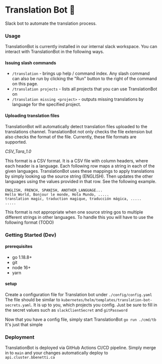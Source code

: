 # Translation Bot 🤖
Slack bot to automate the translation process. 

### Usage 
TranslationBot is currently installed in our internal slack workspace. You can interact with TranslationBot 
in the following ways. 

#### Issuing slash commands 
- `/translation` - brings up help / command index. Any slash command can also be run by clicking the "Run" button
to the right of the command on this page. 
- `/translation projects` - lists all projects that you can use TranslationBot on
- `/translation missing <project>` - outputs missing translations by language for the specified project.

#### Uploading translation files 
TranslationBot will automatically detect translation files uploaded to the translations channel. TranslationBot
not only checks the file extension but also checks the format of the file. Currently, these file formats are supported.

*CSV_Tara_1.0*

This format is a CSV format. It is a CSV file with column headers, where each header is a language.
Each following row maps a string in each of the given languages. TranslationBot uses these mappings to 
apply translations by simply looking up the source string (ENGLISH). Then updates the other languages using 
the values provided in that row. See the following example.
```csv
ENGLISH, FRENCH, SPANISH, ANOTHER_LANGUAGE... 
Hello World, Bonjour le monde, Hola Mundo, .....
translation magic, traduction magique, traducción mágica, .....
.....
 ```

This format is not appropriate when one source string gos to multiple different strings in other languages.
To handle this you will have to use the following format (TODO)


### Getting Started (Dev)

#### prerequisites 
- go 1.18.8+
- git  
- node 16+
- yarn 

#### setup 

Create a configuration file for Translation bot under `./config/config.yaml` The file should be similar to 
`kubernetes/helm/templates/translation-bot-secrets.yaml`. It is up to you, which projects you config. Just be 
sure to fill in the secret values such as `slackClientSecret` and `gitPassword` 

Now that you have a config file, simply start TranslationBot `go run ./cmd/tb` It's just that simple 

### Deployment 
TranslationBot is deployed via GitHub Actions CI/CD pipeline. Simply merge in to `main` and your changes 
automatically deploy to `api.cluster.bbenetti.ca`
